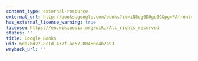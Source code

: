 ```yaml
---
content_type: external-resource
external_url: http://books.google.com/books?id=iN6dg0D0gu0C&pg=PAfrontcover
has_external_license_warning: true
license: https://en.wikipedia.org/wiki/All_rights_reserved
status: ''
title: Google Books
uid: 6da78d27-8c1d-437f-ac57-00460e4b2a93
wayback_url: ''
---
```

